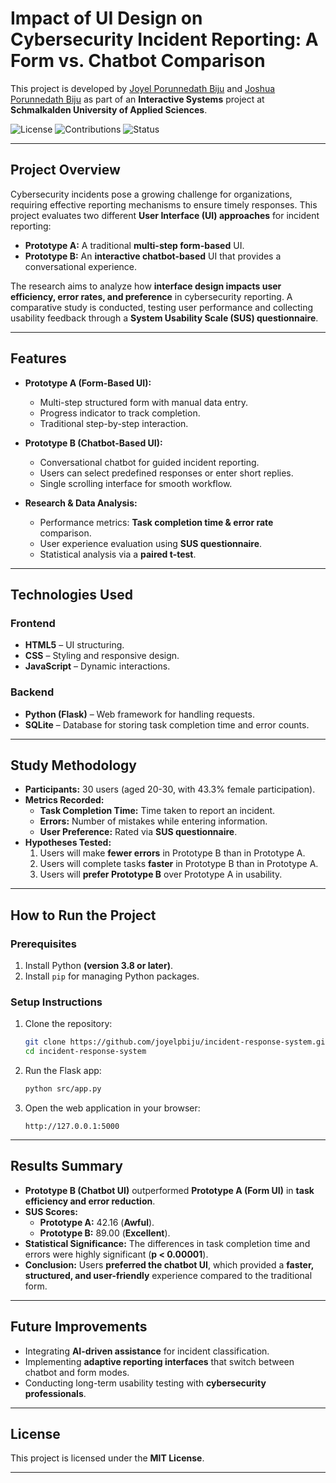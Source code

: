 # **Impact of UI Design on Cybersecurity Incident Reporting: A Form vs. Chatbot Comparison**

This project is developed by [Joyel Porunnedath Biju](https://github.com/joyelpbiju) and [Joshua Porunnedath Biju](https://github.com/JOSHUAPBIJU) as part of an **Interactive Systems** project at **Schmalkalden University of Applied Sciences**.

![License](https://img.shields.io/badge/license-MIT-green) ![Contributions](https://img.shields.io/badge/contributions-welcome-brightgreen) ![Status](https://img.shields.io/badge/status-active-brightgreen)

---

## **Project Overview**

Cybersecurity incidents pose a growing challenge for organizations, requiring effective reporting mechanisms to ensure timely responses. This project evaluates two different **User Interface (UI) approaches** for incident reporting:

- **Prototype A:** A traditional **multi-step form-based** UI.
- **Prototype B:** An **interactive chatbot-based** UI that provides a conversational experience.

The research aims to analyze how **interface design impacts user efficiency, error rates, and preference** in cybersecurity reporting. A comparative study is conducted, testing user performance and collecting usability feedback through a **System Usability Scale (SUS) questionnaire**.

---
## **Features**

- **Prototype A (Form-Based UI):**
  - Multi-step structured form with manual data entry.
  - Progress indicator to track completion.
  - Traditional step-by-step interaction.

- **Prototype B (Chatbot-Based UI):**
  - Conversational chatbot for guided incident reporting.
  - Users can select predefined responses or enter short replies.
  - Single scrolling interface for smooth workflow.

- **Research & Data Analysis:**
  - Performance metrics: **Task completion time & error rate** comparison.
  - User experience evaluation using **SUS questionnaire**.
  - Statistical analysis via a **paired t-test**.

---

## **Technologies Used**

### **Frontend**
- **HTML5** – UI structuring.
- **CSS** – Styling and responsive design.
- **JavaScript** – Dynamic interactions.

### **Backend**
- **Python (Flask)** – Web framework for handling requests.
- **SQLite** – Database for storing task completion time and error counts.

---
## **Study Methodology**

- **Participants:** 30 users (aged 20-30, with 43.3% female participation).
- **Metrics Recorded:**
  - **Task Completion Time:** Time taken to report an incident.
  - **Errors:** Number of mistakes while entering information.
  - **User Preference:** Rated via **SUS questionnaire**.
- **Hypotheses Tested:**
  1. Users will make **fewer errors** in Prototype B than in Prototype A.
  2. Users will complete tasks **faster** in Prototype B than in Prototype A.
  3. Users will **prefer Prototype B** over Prototype A in usability.

---
## **How to Run the Project**

### **Prerequisites**
1. Install Python **(version 3.8 or later)**.
2. Install `pip` for managing Python packages.

### **Setup Instructions**
1. Clone the repository:
   ```bash
   git clone https://github.com/joyelpbiju/incident-response-system.git
   cd incident-response-system
   ```
2. Run the Flask app:
   ```bash
   python src/app.py
   ```
3. Open the web application in your browser:
   ```
   http://127.0.0.1:5000
   ```

---
## **Results Summary**
- **Prototype B (Chatbot UI)** outperformed **Prototype A (Form UI)** in **task efficiency and error reduction**.
- **SUS Scores:**
  - **Prototype A:** 42.16 (**Awful**).
  - **Prototype B:** 89.00 (**Excellent**).
- **Statistical Significance:** The differences in task completion time and errors were highly significant (**p < 0.00001**).
- **Conclusion:** Users **preferred the chatbot UI**, which provided a **faster, structured, and user-friendly** experience compared to the traditional form.

---

## **Future Improvements**
- Integrating **AI-driven assistance** for incident classification.
- Implementing **adaptive reporting interfaces** that switch between chatbot and form modes.
- Conducting long-term usability testing with **cybersecurity professionals**.

---

## **License**
This project is licensed under the **MIT License**.

---

